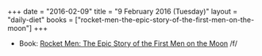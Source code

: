 +++
date = "2016-02-09"
title = "9 February 2016 (Tuesday)"
layout = "daily-diet"
books = ["rocket-men-the-epic-story-of-the-first-men-on-the-moon"]
+++

<ul>
<li class="entry books">Book: <a href="/books/rocket-men-the-epic-story-of-the-first-men-on-the-moon">Rocket Men: The Epic Story of the First Men on the Moon</a> /f/</li>
</ul>